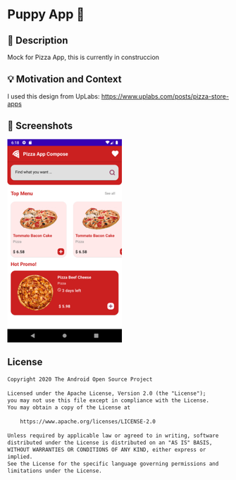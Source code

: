 # Puppy App :rocket:
## :scroll: Description
Mock for Pizza App, this is currently in construccion


## :bulb: Motivation and Context
I used this design from UpLabs: https://www.uplabs.com/posts/pizza-store-apps

## :camera_flash: Screenshots
<!-- You can add more screenshots here if you like -->
<img src="/images/image_1.png" width="260">

## License
```
Copyright 2020 The Android Open Source Project

Licensed under the Apache License, Version 2.0 (the "License");
you may not use this file except in compliance with the License.
You may obtain a copy of the License at

    https://www.apache.org/licenses/LICENSE-2.0

Unless required by applicable law or agreed to in writing, software
distributed under the License is distributed on an "AS IS" BASIS,
WITHOUT WARRANTIES OR CONDITIONS OF ANY KIND, either express or implied.
See the License for the specific language governing permissions and
limitations under the License.
```
